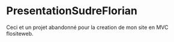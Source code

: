# PresentationSudreFlorian

Ceci et un projet abandonné pour la creation de mon site en MVC flositeweb.
